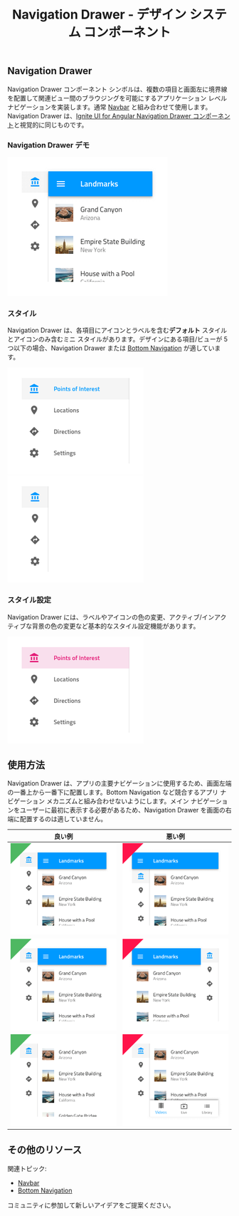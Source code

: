 ﻿---
title: Navigation Drawer - デザイン システム コンポーネント
_description: Navigation Drawer コンポーネント シンボルは、アプリケーション レベルでシンプルおよび複雑なナビゲーションのデザインをサポートします。
_keywords: デザイン システム, Sketch, Ignite UI for Angular, コンポーネント, UI ライブラリ, ウィジェット
_language: ja
---

## Navigation Drawer

Navigation Drawer コンポーネント シンボルは、複数の項目と画面左に境界線を配置して関連ビュー間のブラウジングを可能にするアプリケーション レベル ナビゲーションを実装します。通常 [Navbar](navbar.md) と組み合わせて使用します。 Navigation Drawer は、[Ignite UI for Angular Navigation Drawer コンポーネント](https://jp.infragistics.com/products/ignite-ui-angular/angular/components/navdrawer.html)と視覚的に同じものです。

### Navigation Drawer デモ

<img src="../images/nav-drawer_demo.png" srcset="../images/nav-drawer_demo@2x.png 2x" />

### スタイル

Navigation Drawer は、各項目にアイコンとラベルを含む**デフォルト** スタイルとアイコンのみ含むミニ スタイルがあります。デザインにある項目/ビューが 5 つ以下の場合、Navigation Drawer または [Bottom Navigation](bottom-nav.md) が適しています。

<img src="../images/nav-drawer_default.png" srcset="../images/nav-drawer_default@2x.png 2x" />
<img src="../images/nav-drawer_mini.png" srcset="../images/nav-drawer_mini@2x.png 2x" />

### スタイル設定

Navigation Drawer には、ラベルやアイコンの色の変更、アクティブ/インアクティブな背景の色の変更など基本的なスタイル設定機能があります。

<img src="../images/nav-drawer_styling.png" srcset="../images/nav-drawer_styling@2x.png 2x" />

## 使用方法

Navigation Drawer は、アプリの主要ナビゲーションに使用するため、画面左端の一番上から一番下に配置します。Bottom Navigation など競合するアプリ ナビゲーション メカニズムと組み合わせないようにします。メイン ナビゲーションをユーザーに最初に表示する必要があるため、Navigation Drawer を画面の右端に配置するのは適していません。

| 良い例                                | 悪い例                               |
| --------------------------------- | ----------------------------------- |
| <img src="../images/nav-drawer_do1.png" srcset="../images/nav-drawer_do1@2x.png 2x" /> | <img src="../images/nav-drawer_dont1.png" srcset="../images/nav-drawer_dont1@2x.png 2x" /> |
| <img src="../images/nav-drawer_do2.png" srcset="../images/nav-drawer_do2@2x.png 2x" /> | <img src="../images/nav-drawer_dont2.png" srcset="../images/nav-drawer_dont2@2x.png 2x" /> |
| <img src="../images/nav-drawer_do3.png" srcset="../images/nav-drawer_do3@2x.png 2x" /> | <img src="../images/nav-drawer_dont3.png" srcset="../images/nav-drawer_dont3@2x.png 2x" /> |

## その他のリソース

関連トピック:

- [Navbar](navbar.md)
- [Bottom Navigation](bottom-nav.md)
  <div class="divider--half"></div>

コミュニティに参加して新しいアイデアをご提案ください。


